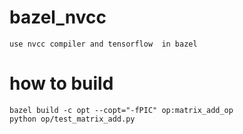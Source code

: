 

# bazel_nvcc
```
use nvcc compiler and tensorflow  in bazel
```
# how to build
```
bazel build -c opt --copt="-fPIC" op:matrix_add_op
python op/test_matrix_add.py
```
